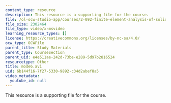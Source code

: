 ```yaml
---
content_type: resource
description: This resource is a supporting file for the course.
file: /ol-ocw-studio-app/courses/2-092-finite-element-analysis-of-solids-and-fluids-i-fall-2009/6b144f167f2753309892c34d2abef8a5_mode6.avi
file_size: 2302464
file_type: video/x-msvideo
learning_resource_types: []
license: https://creativecommons.org/licenses/by-nc-sa/4.0/
ocw_type: OCWFile
parent_title: Study Materials
parent_type: CourseSection
parent_uid: e4e511ae-242d-73be-e289-5d97b2816524
resourcetype: Other
title: mode6.avi
uid: 6b144f16-7f27-5330-9892-c34d2abef8a5
video_metadata:
  youtube_id: null
---
```

This resource is a supporting file for the course.